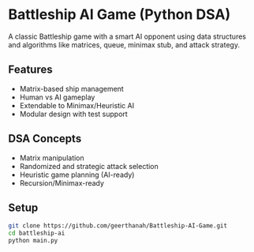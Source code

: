 #  Battleship AI Game (Python DSA)

A classic Battleship game with a smart AI opponent using data structures and algorithms like matrices, queue, minimax stub, and attack strategy.

##  Features

- Matrix-based ship management
- Human vs AI gameplay
- Extendable to Minimax/Heuristic AI
- Modular design with test support

##  DSA Concepts

- Matrix manipulation
- Randomized and strategic attack selection
- Heuristic game planning (AI-ready)
- Recursion/Minimax-ready

##  Setup

```bash
git clone https://github.com/geerthanah/Battleship-AI-Game.git
cd battleship-ai
python main.py
